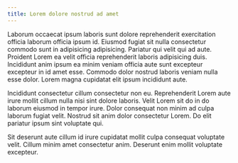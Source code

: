 ```yaml
---
title: Lorem dolore nostrud ad amet
---
```


Laborum occaecat ipsum laboris sunt dolore reprehenderit exercitation officia laborum officia ipsum id. Eiusmod fugiat sit nulla consectetur commodo sunt in adipisicing adipisicing. Pariatur qui velit qui ad aute. Proident Lorem ea velit officia reprehenderit laboris adipisicing duis. Incididunt anim ipsum ea minim veniam officia aute sunt excepteur excepteur in id amet esse. Commodo dolor nostrud laboris veniam nulla esse dolor. Lorem magna cupidatat elit ipsum incididunt aute.

Incididunt consectetur cillum consectetur non eu. Reprehenderit Lorem aute irure mollit cillum nulla nisi sint dolore laboris. Velit Lorem sit do in do laborum eiusmod in tempor irure. Dolor consequat non minim ad culpa laborum fugiat velit. Nostrud sit anim dolor consectetur Lorem. Do elit pariatur ipsum sint voluptate qui.

Sit deserunt aute cillum id irure cupidatat mollit culpa consequat voluptate velit. Cillum minim amet consectetur anim. Deserunt enim mollit voluptate excepteur.